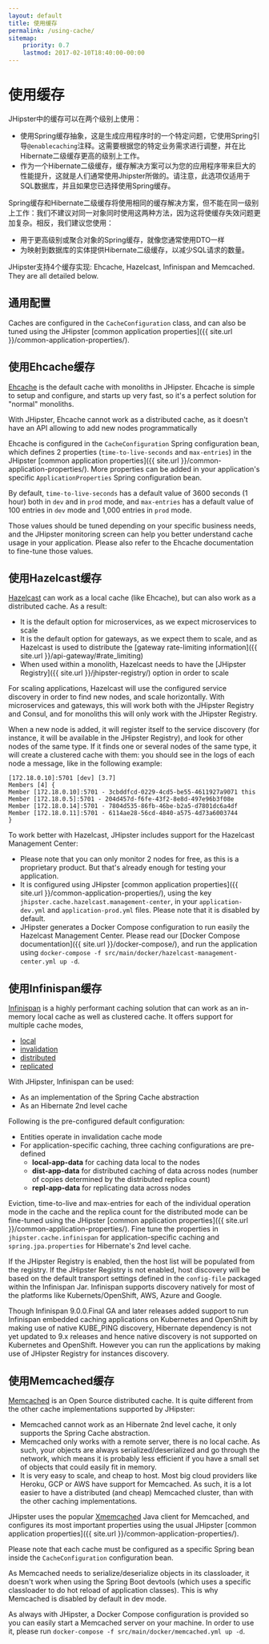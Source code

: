 ```yaml
---
layout: default
title: 使用缓存
permalink: /using-cache/
sitemap:
    priority: 0.7
    lastmod: 2017-02-10T18:40:00-00:00
---
```


# <i class="fa fa-line-chart"></i> 使用缓存

JHipster中的缓存可以在两个级别上使用：

- 使用Spring缓存抽象，这是生成应用程序时的一个特定问题，它使用Spring引导`@enablecaching`注释。这需要根据您的特定业务需求进行调整，并在比Hibernate二级缓存更高的级别上工作。
- 作为一个Hibernate二级缓存，缓存解决方案可以为您的应用程序带来巨大的性能提升，这就是人们通常使用Jhipster所做的。请注意，此选项仅适用于SQL数据库，并且如果您已选择使用Spring缓存。

Spring缓存和Hibernate二级缓存将使用相同的缓存解决方案，但不能在同一级别上工作：我们不建议对同一对象同时使用这两种方法，因为这将使缓存失效问题更加复杂。相反，我们建议您使用：

- 用于更高级别或聚合对象的Spring缓存，就像您通常使用DTO一样
- 为映射到数据库的实体提供Hibernate二级缓存，以减少SQL请求的数量。

JHipster支持4个缓存实现: Ehcache, Hazelcast, Infinispan and Memcached. They are all detailed below.

## 通用配置

Caches are configured in the `CacheConfiguration` class, and can also be tuned using the JHipster [common application properties]({{ site.url }}/common-application-properties/).

## 使用Ehcache缓存

[Ehcache](http://www.ehcache.org/) is the default cache with monoliths in JHipster. Ehcache is simple to setup and configure, and starts up very fast, so it's a perfect solution for "normal" monoliths.

With JHipster, Ehcache cannot work as a distributed cache, as it doesn't have an API allowing to add new nodes programmatically

Ehcache is configured in the `CacheConfiguration` Spring configuration bean, which defines 2 properties (`time-to-live-seconds` and `max-entries`) in the JHipster [common application properties]({{ site.url }}/common-application-properties/). More properties can be added in your application's specific `ApplicationProperties` Spring configuration bean.

By default, `time-to-live-seconds` has a default value of 3600 seconds (1 hour) both in `dev` and in `prod` mode, and `max-entries` has a default value of 100 entries in `dev` mode and 1,000 entries in `prod` mode.

Those values should be tuned depending on your specific business needs, and the JHipster monitoring screen can help you better understand cache usage in your application. Please also refer to the Ehcache documentation to fine-tune those values.

## 使用Hazelcast缓存

[Hazelcast](https://hazelcast.com/) can work as a local cache (like Ehcache), but can also work as a distributed cache. As a result:

- It is the default option for microservices, as we expect microservices to scale
- It is the default option for gateways, as we expect them to scale, and as Hazelcast is used to distribute the [gateway rate-limiting information]({{ site.url }}/api-gateway/#rate_limiting)
- When used within a monolith, Hazelcast needs to have the [JHipster Registry]({{ site.url }}/jhipster-registry/) option in order to scale

For scaling applications, Hazelcast will use the configured service discovery in order to find new nodes, and scale horizontally. With microservices and gateways, this will work both with the JHipster Registry and Consul, and for monoliths this will only work with the JHipster Registry.

When a new node is added, it will register itself to the service discovery (for instance, it will be available in the JHipster Registry), and look for other nodes of the same type. If it finds one or several nodes of the same type, it will create a clustered cache with them: you should see in the logs of each node a message, like in the following example:

    [172.18.0.10]:5701 [dev] [3.7]
    Members [4] {
    Member [172.18.0.10]:5701 - 3cbddfcd-0229-4cd5-be55-4611927a9071 this
    Member [172.18.0.5]:5701 - 204d457d-f6fe-43f2-8e8d-497e96b3f08e
    Member [172.18.0.14]:5701 - 7804d535-86fb-46be-b2a5-d7801dc6a4df
    Member [172.18.0.11]:5701 - 6114ae28-56cd-4840-a575-4d73a6003744
    }

To work better with Hazelcast, JHipster includes support for the Hazelcast Management Center:

- Please note that you can only monitor 2 nodes for free, as this is a proprietary product. But that's already enough for testing your application.
- It is configured using JHipster [common application properties]({{ site.url }}/common-application-properties/), using the key `jhipster.cache.hazelcast.management-center`, in your `application-dev.yml` and `application-prod.yml` files. Please note that it is disabled by default.
- JHipster generates a Docker Compose configuration to run easily the Hazelcast Management Center. Please read our [Docker Compose documentation]({{ site.url }}/docker-compose/), and run the application using `docker-compose -f src/main/docker/hazelcast-management-center.yml up -d`.

## 使用Infinispan缓存

[Infinispan](http://infinispan.org/) is a highly performant caching solution that can work as an in-memory local cache as well as clustered cache. It offers support for multiple cache modes,
  - [local](http://infinispan.org/docs/stable/user_guide/user_guide.html#local_mode)
  - [invalidation](http://infinispan.org/docs/stable/user_guide/user_guide.html#invalidation_mode)
  - [distributed](http://infinispan.org/docs/stable/user_guide/user_guide.html#replicated_mode)
  - [replicated](http://infinispan.org/docs/stable/user_guide/user_guide.html#distribution_mode)

With JHipster, Infinispan can be used:

- As an implementation of the Spring Cache abstraction
- As an Hibernate 2nd level cache

Following is the pre-configured default configuration:

- Entities operate in invalidation cache mode
- For application-specific caching, three caching configurations are pre-defined
  - **local-app-data** for caching data local to the nodes
  - **dist-app-data** for distributed caching of data across nodes (number of copies determined by the distributed replica count)
  - **repl-app-data** for replicating data across nodes

Eviction, time-to-live and max-entries for each of the individual operation mode in the cache and the replica count for the distributed mode can be fine-tuned using the JHipster [common application properties]({{ site.url }}/common-application-properties/). Fine tune the properties in `jhipster.cache.infinispan` for application-specific caching and `spring.jpa.properties` for Hibernate's 2nd level cache.

If the JHipster Registry is enabled, then the host list will be populated from the registry. If the JHipster Registry is not enabled, host discovery will be based on the default transport settings defined in the `config-file` packaged within the Infinispan Jar. Infinispan supports discovery natively for most of the platforms like Kubernets/OpenShift, AWS, Azure and Google.

Though Infinispan 9.0.0.Final GA and later releases added support to run Infinispan embedded caching applications on Kubernetes and OpenShift by making use of native KUBE_PING discovery, Hibernate dependency is not yet updated to 9.x releases and hence native discovery is not supported on Kubernetes and OpenShift. However you can run the applications by making use of JHipster Registry for instances discovery.

## 使用Memcached缓存

[Memcached](https://memcached.org/) is an Open Source distributed cache. It is quite different from the other cache implementations supported by JHipster:

- Memcached cannot work as an Hibernate 2nd level cache, it only supports the Spring Cache abstraction.
- Memcached only works with a remote server, there is no local cache. As such, your objects are always serialized/deserialized and go through the network, which means it is probably less efficient if you have a small set of objects that could easily fit in memory.
- It is very easy to scale, and cheap to host. Most big cloud providers like Heroku, GCP or AWS have support for Memcached. As such, it is a lot easier to have a distributed (and cheap) Memcached cluster, than with the other caching implementations.

JHipster uses the popular [Xmemcached](https://github.com/killme2008/xmemcached) Java client for Memcached, and configures its most important properties using the usual JHipster [common application properties]({{ site.url }}/common-application-properties/).

Please note that each cache must be configured as a specific Spring bean inside the `CacheConfiguration` configuration bean.

As Memcached needs to serialize/deserialize objects in its classloader, it doesn't work when using the Spring Boot devtools (which uses a specific classloader to do hot reload of application classes). This is why Memcached is disabled by default in dev mode.

As always with JHipster, a Docker Compose configuration is provided so you can easily start a Memcached server on your machine. In order to use it, please run `docker-compose -f src/main/docker/memcached.yml up -d`.
